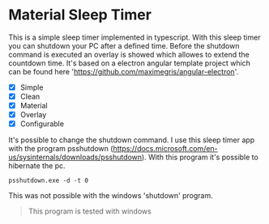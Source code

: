 # Material Sleep Timer

This is a simple sleep timer implemented in typescript. With this sleep timer you can shutdown your PC after a defined time. Before the shutdown command is executed an overlay is showed which allowes to extend the countdown time. It's based on a electron angular template project which can be found here 'https://github.com/maximegris/angular-electron'.

- [x] Simple
- [x] Clean
- [x] Material
- [x] Overlay
- [x] Configurable

It's possible to change the shutdown command. I use this sleep timer app with the program psshutdown (https://docs.microsoft.com/en-us/sysinternals/downloads/psshutdown). With this program it's possible to hibernate the pc.

```
psshutdown.exe -d -t 0
```

This was not possible with the windows 'shutdown' program.

> This program is tested with windows
